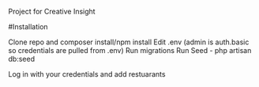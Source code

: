 Project for Creative Insight

#Installation

Clone repo and composer install/npm install
Edit .env (admin is auth.basic so credentials are pulled from .env)
Run migrations
Run Seed - php artisan db:seed

Log in with your credentials and add restuarants